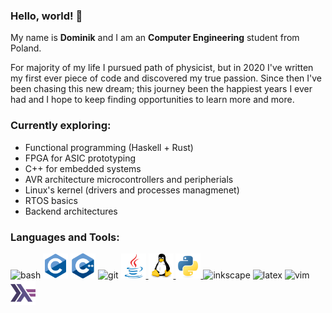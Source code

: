 ### Hello, world! 👋 
My name is <b>Dominik</b> and I am an <b>Computer Engineering</b> student from Poland. 

For majority of my life I pursued path of physicist, but in 2020 I've written my first ever piece of code and discovered my true passion. Since then I've been chasing this new dream; this journey been the happiest years I ever had and I hope to keep finding opportunities to learn more and more.


<h3>Currently exploring:</h1>
<ul>
           <li>Functional programming (Haskell + Rust)</li>
           <li>FPGA for ASIC prototyping</li>
           <li>C++ for embedded systems</li>
           <li>AVR architecture microcontrollers and peripherials</li>
           <li>Linux's kernel (drivers and processes managmenet)</li>
           <li>RTOS basics</li>
           <li>Backend architectures</li>
</ul>


<h3 align="left">Languages and Tools:</h3>
<p align="left"> 
           <a href="https://www.gnu.org/software/bash/" target="_blank" rel="noreferrer"> </a>
           <img src="https://www.vectorlogo.zone/logos/gnu_bash/gnu_bash-icon.svg" alt="bash" width="40" height="40"/>  
           <a href="https://www.cprogramming.com/" target="_blank" rel="noreferrer"> </a> 
           <img src="https://raw.githubusercontent.com/devicons/devicon/master/icons/c/c-original.svg" alt="c" width="40" height="40"/> 
           <img src="https://raw.githubusercontent.com/devicons/devicon/master/icons/cplusplus/cplusplus-original.svg" alt="cplusplus" width="40" height="40"/>
           <a href="https://www.w3schools.com/cpp/" target="_blank" rel="noreferrer">  </a> <a href="https://git-scm.com/" target="_blank" rel="noreferrer"> </a> 
           <img src="https://www.vectorlogo.zone/logos/git-scm/git-scm-icon.svg" alt="git" width="40" height="40"/> 
           <a href="https://www.java.com" target="_blank" rel="noreferrer">  <img src="https://raw.githubusercontent.com/devicons/devicon/master/icons/java/java-original.svg" alt="java" width="40" height="40"/> </a> 
           <a href="https://www.linux.org/" target="_blank" rel="noreferrer"> <img src="https://raw.githubusercontent.com/devicons/devicon/master/icons/linux/linux-original.svg" alt="linux" width="40" height="40"/> </a> 
           <a href="https://www.python.org" target="_blank" rel="noreferrer"> <img src="https://raw.githubusercontent.com/devicons/devicon/master/icons/python/python-original.svg" alt="python" width="40" height="40"/> </a> 
           <img src="https://cdn.jsdelivr.net/gh/devicons/devicon/icons/inkscape/inkscape-original.svg" alt="inkscape" width="40" height="40" /> 
           <img src="https://cdn.jsdelivr.net/gh/devicons/devicon/icons/latex/latex-original.svg" alt="latex" width="40" height="40" />  
           <img src="https://cdn.jsdelivr.net/gh/devicons/devicon/icons/vim/vim-original.svg" alt="vim", width="40" height="40"/>
           <img src="https://raw.githubusercontent.com/devicons/devicon/6910f0503efdd315c8f9b858234310c06e04d9c0/icons/haskell/haskell-original.svg" alt="haskell", width="40" height="40"/>
</p>
